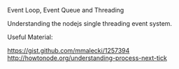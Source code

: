 Event Loop, Event Queue and Threading

Understanding the nodejs single threading event system.

Useful Material:

https://gist.github.com/mmalecki/1257394
http://howtonode.org/understanding-process-next-tick